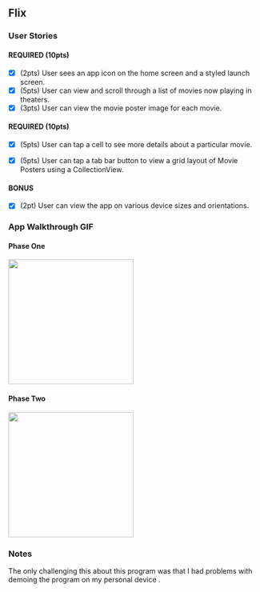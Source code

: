## Flix 

### User Stories

#### REQUIRED (10pts)
- [x] (2pts) User sees an app icon on the home screen and a styled launch screen.
- [x] (5pts) User can view and scroll through a list of movies now playing in theaters.
- [x] (3pts) User can view the movie poster image for each movie.
#### REQUIRED (10pts)
- [x] (5pts) User can tap a cell to see more details about a particular movie.
- [x] (5pts) User can tap a tab bar button to view a grid layout of Movie Posters using a CollectionView.


#### BONUS
- [x] (2pt) User can view the app on various device sizes and orientations.

### App Walkthrough GIF


#### Phase One
<img src="http://g.recordit.co/PlQWlA35yj.gif" width=250><br>

#### Phase Two
<img src="http://g.recordit.co/No3um9QLbg.gif" width=250><br>



### Notes
The only challenging this about this program was that I had problems with demoing the program on my personal device . 
